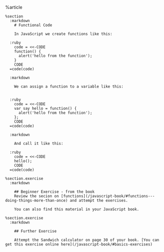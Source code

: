 %article
  
    %section
      :markdown
        # Functional Code
  
        In JavaScript we create functions like this:
  
      :ruby
        code = <<-CODE
        function() {
          alert('hello from the function');
        }
        CODE
      =code(code)
  
      :markdown
  
        We can assign a function to a variable like this:
  
  
      :ruby
        code = <<-CODE
        var say hello = function() {
          alert('hello from the function');
        };
        CODE
      =code(code)
  
      :markdown
  
        And call it like this:
  
      :ruby
        code = <<-CODE
        hello();
        CODE
      =code(code)
  
    %section.exercise
      :markdown
  
        ## Beginner Exercise - from the book
        Review the secion on [functions](/javascript-book/#functions---doing-things-more-than-once) and attempt the exercises.
  
        You can also find this material in your JavaScript book.
  
    %section.exercise
      :markdown
  
        ## Further Exercise
  
        Attempt the Sandwich calculator on page 30 of your book. [You can get this exercise online here](/javascript-book/#basics-exercises)
  